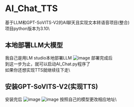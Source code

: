 # AI_Chat_TTS
基于LLM和GPT-SoVITS-V2的AI聊天且实现文本转语音项目(整合)\
项目python版本为3.10\

## 本地部署LLM大模型
我自己是用LM studio本地部署LLM
![image](https://github.com/user-attachments/assets/ce4b71b8-1d24-44f1-95a7-d4096e683e6b)
部署完成后\
到这一步为止，就可以启动AI_Chat.py程序了\
如果你还想实现TTS就继续往下走\

## 安装GPT-SoVITS-V2(实现TTS)
安装完后
![image](https://github.com/user-attachments/assets/4ef43607-141c-472e-a2e3-f4e5cafa11a6)
![image](https://github.com/user-attachments/assets/31f3da2d-f373-4d54-8f5f-6534f7a655b7)
按照自己的模型更改相应地址\




